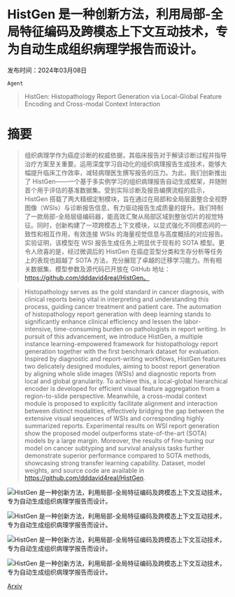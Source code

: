 # HistGen 是一种创新方法，利用局部-全局特征编码及跨模态上下文互动技术，专为自动生成组织病理学报告而设计。

发布时间：2024年03月08日

`Agent`

> HistGen: Histopathology Report Generation via Local-Global Feature Encoding and Cross-modal Context Interaction

# 摘要

> 组织病理学作为癌症诊断的权威依据，其临床报告对于解读诊断过程并指导治疗方案至关重要。运用深度学习自动化的组织病理报告生成技术，能够大幅提升临床工作效率，减轻病理医生撰写报告的压力。为此，我们创新推出了 HistGen——一个基于多实例学习的组织病理报告自动生成框架，并随附首个用于评估的基准数据集。受到实际诊断及报告编撰流程的启示，HistGen 搭载了两大精细定制模块，旨在通过在局部和全局层面整合全视野图像（WSIs）与诊断报告信息，有力驱动报告生成质量的提升。我们特制了一款局部-全局层级编码器，能高效汇聚从局部区域到整张切片的视觉特征。同时，创新构建了一项跨模态上下文模块，以显式强化不同模态间的一致性和相互作用，有效连接 WSIs 的海量视觉信息与高度概括的对应报告。实验证明，该模型在 WSI 报告生成任务上明显优于现有的 SOTA 模型。更令人欣喜的是，经过微调后的 HistGen 在癌症亚型分类和生存分析等任务上的表现也超越了 SOTA 方法，充分展现了卓越的迁移学习能力。所有相关数据集、模型参数及源代码已开放在 GitHub 地址：https://github.com/dddavid4real/HistGen。

> Histopathology serves as the gold standard in cancer diagnosis, with clinical reports being vital in interpreting and understanding this process, guiding cancer treatment and patient care. The automation of histopathology report generation with deep learning stands to significantly enhance clinical efficiency and lessen the labor-intensive, time-consuming burden on pathologists in report writing. In pursuit of this advancement, we introduce HistGen, a multiple instance learning-empowered framework for histopathology report generation together with the first benchmark dataset for evaluation. Inspired by diagnostic and report-writing workflows, HistGen features two delicately designed modules, aiming to boost report generation by aligning whole slide images (WSIs) and diagnostic reports from local and global granularity. To achieve this, a local-global hierarchical encoder is developed for efficient visual feature aggregation from a region-to-slide perspective. Meanwhile, a cross-modal context module is proposed to explicitly facilitate alignment and interaction between distinct modalities, effectively bridging the gap between the extensive visual sequences of WSIs and corresponding highly summarized reports. Experimental results on WSI report generation show the proposed model outperforms state-of-the-art (SOTA) models by a large margin. Moreover, the results of fine-tuning our model on cancer subtyping and survival analysis tasks further demonstrate superior performance compared to SOTA methods, showcasing strong transfer learning capability. Dataset, model weights, and source code are available in https://github.com/dddavid4real/HistGen.

![HistGen 是一种创新方法，利用局部-全局特征编码及跨模态上下文互动技术，专为自动生成组织病理学报告而设计。](../../../paper_images/2403.05396/HAT.png)

![HistGen 是一种创新方法，利用局部-全局特征编码及跨模态上下文互动技术，专为自动生成组织病理学报告而设计。](../../../paper_images/2403.05396/Qualitative.png)

![HistGen 是一种创新方法，利用局部-全局特征编码及跨模态上下文互动技术，专为自动生成组织病理学报告而设计。](../../../paper_images/2403.05396/WSI.png)

![HistGen 是一种创新方法，利用局部-全局特征编码及跨模态上下文互动技术，专为自动生成组织病理学报告而设计。](../../../paper_images/2403.05396/patch.png)

[Arxiv](https://arxiv.org/abs/2403.05396)